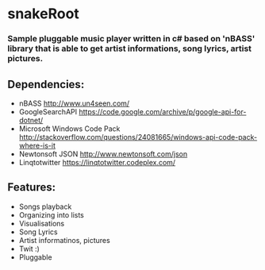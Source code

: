 # snakeRoot
### Sample pluggable music player written in c# based on 'nBASS' library that is able to get artist informations, song lyrics, artist pictures.

## Dependencies:
- nBASS http://www.un4seen.com/
- GoogleSearchAPI https://code.google.com/archive/p/google-api-for-dotnet/
- Microsoft Windows Code Pack http://stackoverflow.com/questions/24081665/windows-api-code-pack-where-is-it
- Newtonsoft JSON http://www.newtonsoft.com/json
- Linqtotwitter https://linqtotwitter.codeplex.com/

	
## Features:
- Songs playback
- Organizing into lists
- Visualisations
- Song Lyrics
- Artist informatinos, pictures
- Twit :)
- Pluggable